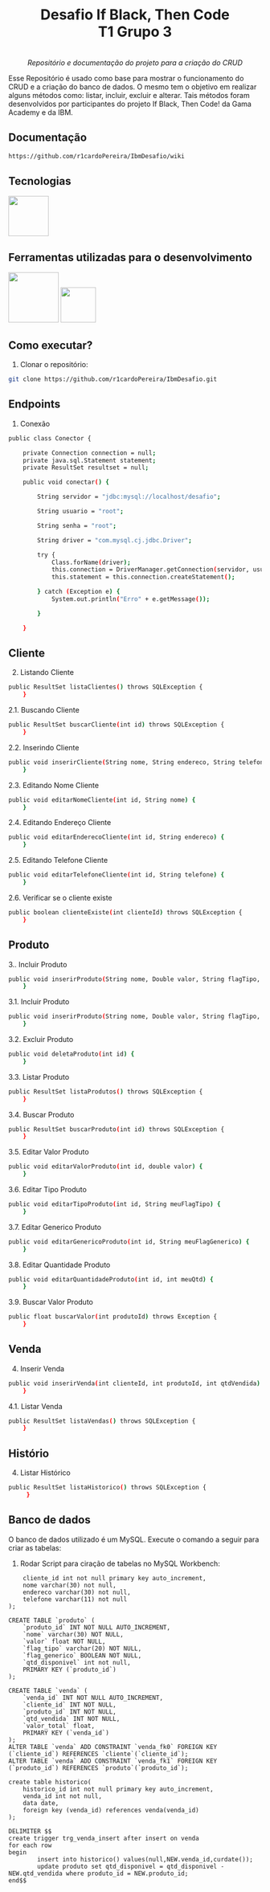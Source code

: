 <h1 align="center">Desafio If Black, Then Code <br> T1 Grupo 3</h1>
<p align="center"><i><br>Repositório e documentação do projeto para a criação do CRUD<br></i></p>

Esse Repositório é usado como base para mostrar o funcionamento do CRUD e a criação do banco de dados. O mesmo tem o objetivo em realizar alguns métodos como: listar, incluir, excluir e alterar. Tais métodos foram desenvolvidos por participantes do projeto If Black, Then Code! da Gama Academy e da IBM.<br>

## Documentação
```sh
https://github.com/r1cardoPereira/IbmDesafio/wiki
```
 
## Tecnologias
<p display="inline-block">
  <img width="80" src="https://cdn-icons-png.flaticon.com/512/226/226777.png"/>
</p>
                                                                                                  
## Ferramentas utilizadas para o desenvolvimento
<p display="inline-block">
 <img width="100" src="https://hospedagem10.com.br/wp-content/uploads/2022/04/mysql-logo-600x409.png"/>
  <img width="70" src="https://user-images.githubusercontent.com/11943860/46922575-7017cf80-cfe1-11e8-845a-0cd198fb546c.png"/>
</p>




## Como executar?

1. Clonar o repositório:
```sh
git clone https://github.com/r1cardoPereira/IbmDesafio.git
```
## Endpoints
1. Conexão
```sh
public class Conector {

	private Connection connection = null;
	private java.sql.Statement statement;
	private ResultSet resultset = null;

	public void conectar() {

		String servidor = "jdbc:mysql://localhost/desafio";

		String usuario = "root";

		String senha = "root";

		String driver = "com.mysql.cj.jdbc.Driver";

		try {
			Class.forName(driver);
			this.connection = DriverManager.getConnection(servidor, usuario, senha);
			this.statement = this.connection.createStatement();

		} catch (Exception e) {
			System.out.println("Erro" + e.getMessage());

		}

	}
```
## Cliente
2. Listando Cliente
```sh
public ResultSet listaClientes() throws SQLException {
	}

```
2.1. Buscando Cliente
```sh
public ResultSet buscarCliente(int id) throws SQLException {
	}
```

2.2. Inserindo Cliente
```sh
public void inserirCliente(String nome, String endereco, String telefone) {
	}
```

2.3. Editando Nome Cliente
```sh
public void editarNomeCliente(int id, String nome) {
	}
```

2.4. Editando Endereço Cliente
```sh
public void editarEnderecoCliente(int id, String endereco) {
	}
```

2.5. Editando Telefone Cliente
```sh
public void editarTelefoneCliente(int id, String telefone) {
	}
```

2.6.  Verificar se o cliente existe
```sh
public boolean clienteExiste(int clienteId) throws SQLException {
	}
```



## Produto

3.. Incluir Produto
```sh
public void inserirProduto(String nome, Double valor, String flagTipo, Boolean flagGenerico, int qtd) {
	}
```
3.1. Incluir Produto
```sh
public void inserirProduto(String nome, Double valor, String flagTipo, Boolean flagGenerico, int qtd) {
	}
```
3.2. Excluir Produto
```sh
public void deletaProduto(int id) {
	}
```
3.3. Listar Produto
```sh
public ResultSet listaProdutos() throws SQLException {
	}
```
3.4. Buscar Produto
```sh
public ResultSet buscarProduto(int id) throws SQLException {
	}
```
3.5. Editar Valor Produto
```sh
public void editarValorProduto(int id, double valor) {
	}

```

3.6. Editar Tipo Produto
```sh
public void editarTipoProduto(int id, String meuFlagTipo) {
	}

```
3.7. Editar Generico Produto
```sh
public void editarGenericoProduto(int id, String meuFlagGenerico) {
	}

```
3.8. Editar Quantidade Produto
```sh
public void editarQuantidadeProduto(int id, int meuQtd) {
	}

```
3.9. Buscar Valor Produto
```sh
public float buscarValor(int produtoId) throws Exception {
	}

```

## Venda
4. Inserir Venda
```sh
public void inserirVenda(int clienteId, int produtoId, int qtdVendida) throws Exception {
	}

```

4.1. Listar Venda
```sh
public ResultSet listaVendas() throws SQLException {
	}

```

## Histório
4. Listar Histórico
```sh
public ResultSet listaHistorico() throws SQLException {
     }

```
## Banco de dados

O banco de dados utilizado é um MySQL. Execute o comando a seguir para criar as tabelas:

1. Rodar Script para ciração de tabelas no MySQL Workbench:
```create table cliente(
	cliente_id int not null primary key auto_increment,
    nome varchar(30) not null,
    endereco varchar(30) not null,
    telefone varchar(11) not null
);

CREATE TABLE `produto` (
	`produto_id` INT NOT NULL AUTO_INCREMENT,
	`nome` varchar(30) NOT NULL,
	`valor` float NOT NULL,
	`flag_tipo` varchar(20) NOT NULL,
	`flag_generico` BOOLEAN NOT NULL,
    `qtd_disponivel` int not null,
	PRIMARY KEY (`produto_id`)
);

CREATE TABLE `venda` (
	`venda_id` INT NOT NULL AUTO_INCREMENT,
	`cliente_id` INT NOT NULL,
	`produto_id` INT NOT NULL,
	`qtd_vendida` INT NOT NULL,
	`valor_total` float,
	PRIMARY KEY (`venda_id`)
);
ALTER TABLE `venda` ADD CONSTRAINT `venda_fk0` FOREIGN KEY (`cliente_id`) REFERENCES `cliente`(`cliente_id`);
ALTER TABLE `venda` ADD CONSTRAINT `venda_fk1` FOREIGN KEY (`produto_id`) REFERENCES `produto`(`produto_id`);

create table historico(
	historico_id int not null primary key auto_increment,
    venda_id int not null,
    data date,
    foreign key (venda_id) references venda(venda_id)
);

DELIMITER $$
create trigger trg_venda_insert after insert on venda
for each row
begin
		insert into historico() values(null,NEW.venda_id,curdate());
        update produto set qtd_disponivel = qtd_disponivel - NEW.qtd_vendida where produto_id = NEW.produto_id;
end$$



